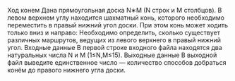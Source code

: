 Ход конем
Дана прямоугольная доска N∗M (N строк и M столбцов). В левом верхнем углу находится
шахматный конь, которого необходимо переместить в правый нижний угол доски. При этом конь
может ходить только вниз и направо:
Необходимо определить, сколько существует различных маршрутов, ведущих из левого верхнего в
правый нижний угол.
Входные данные
В первой строке входного файла находятся два натуральных числа N и M (1≤N,M≤15).
Выходные данные
В выходной файл выведите единственное число — количество способов добраться конём до
правого нижнего угла доски.
